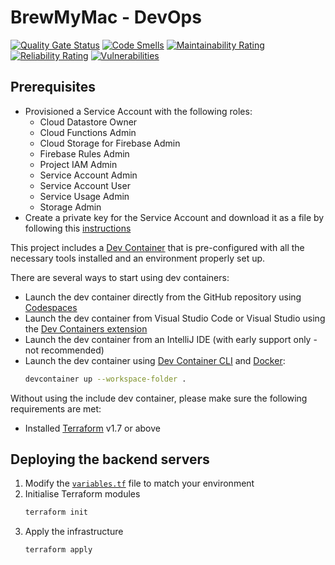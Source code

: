 # BrewMyMac - DevOps

[![Quality Gate Status](https://sonarcloud.io/api/project_badges/measure?project=brewmymac.sh-infra&metric=alert_status)](https://sonarcloud.io/summary/new_code?id=brewmymac.sh-infra)
[![Code Smells](https://sonarcloud.io/api/project_badges/measure?project=brewmymac.sh-infra&metric=code_smells)](https://sonarcloud.io/summary/new_code?id=brewmymac.sh-infra)
[![Maintainability Rating](https://sonarcloud.io/api/project_badges/measure?project=brewmymac.sh-infra&metric=sqale_rating)](https://sonarcloud.io/summary/new_code?id=brewmymac.sh-infra)
[![Reliability Rating](https://sonarcloud.io/api/project_badges/measure?project=brewmymac.sh-infra&metric=reliability_rating)](https://sonarcloud.io/summary/new_code?id=brewmymac.sh-infra)
[![Vulnerabilities](https://sonarcloud.io/api/project_badges/measure?project=brewmymac.sh-infra&metric=vulnerabilities)](https://sonarcloud.io/summary/new_code?id=brewmymac.sh-infra)

## Prerequisites

* Provisioned a Service Account with the following roles:
    - Cloud Datastore Owner
    - Cloud Functions Admin
    - Cloud Storage for Firebase Admin
    - Firebase Rules Admin
    - Project IAM Admin
    - Service Account Admin
    - Service Account User
    - Service Usage Admin
    - Storage Admin
* Create a private key for the Service Account and download it as a file by following this [instructions](https://cloud.google.com/iam/docs/keys-create-delete)

This project includes a [Dev Container](https://containers.dev/) that is pre-configured with all the necessary tools installed and an environment properly set up.

There are several ways to start using dev containers:
* Launch the dev container directly from the GitHub repository using [Codespaces](https://github.com/features/codespaces)
* Launch the dev container from Visual Studio Code or Visual Studio using the [Dev Containers extension](https://marketplace.visualstudio.com/items?itemName=ms-vscode-remote.remote-containers)
* Launch the dev container from an IntelliJ IDE (with early support only - not recommended)
* Launch the dev container using [Dev Container CLI](https://github.com/devcontainers/cli) and [Docker](https://www.docker.com):
  ```bash
  devcontainer up --workspace-folder .
  ```

Without using the include dev container, please make sure the following requirements are met:

* Installed [Terraform](https://www.terraform.io/) v1.7 or above

## Deploying the backend servers

1. Modify the [`variables.tf`](infra/variables.tf) file to match your environment
1. Initialise Terraform modules
   ```sh
   terraform init
   ```
2. Apply the infrastructure
   ```sh
   terraform apply
   ```
